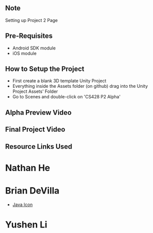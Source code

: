 ## Note
Setting up Project 2 Page

## Pre-Requisites
* Android SDK module
* iOS module

## How to Setup the Project
* First create a blank 3D template Unity Project 
* Everything inside the Assets folder (on github) drag into the Unity Project Assets' Folder
* Go to Scenes and double-click on 'CS428 P2 Alpha'

## Alpha Preview Video

## Final Project Video

## Resource Links Used

# Nathan He

# Brian DeVilla
* [Java Icon](https://www.pinclipart.com/pindetail/iJmJRJ_vector-steam-java-developer-java-icon-png-clipart/)

# Yushen Li


